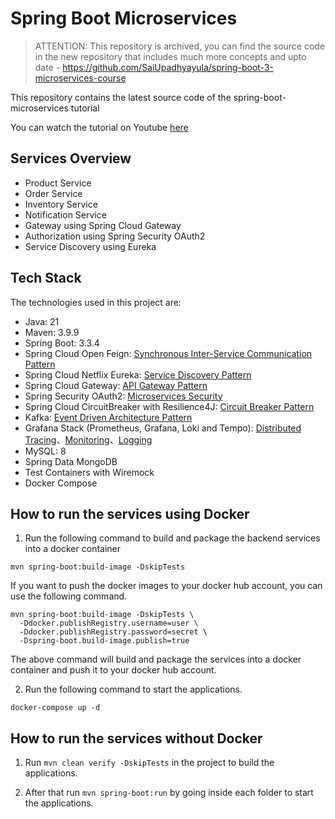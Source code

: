 # Spring Boot Microservices

> ATTENTION: This repository is archived, you can find the source code in the new repository that includes much more
> concepts and upto date - https://github.com/SaiUpadhyayula/spring-boot-3-microservices-course

This repository contains the latest source code of the spring-boot-microservices tutorial

You can watch the tutorial on Youtube [here](https://www.youtube.com/watch?v=mPPhcU7oWDU&t=20634s)

## Services Overview

- Product Service
- Order Service
- Inventory Service
- Notification Service
- Gateway using Spring Cloud Gateway
- Authorization using Spring Security OAuth2
- Service Discovery using Eureka

## Tech Stack

The technologies used in this project are:

- Java: 21
- Maven: 3.9.9
- Spring Boot: 3.3.4
- Spring Cloud Open Feign: [Synchronous Inter-Service Communication Pattern](https://microservices.io/patterns/communication-style/rpi.html) 
- Spring Cloud Netflix Eureka: [Service Discovery Pattern](https://microservices.io/patterns/server-side-discovery.html)
- Spring Cloud Gateway: [API Gateway Pattern](https://microservices.io/patterns/apigateway.html) 
- Spring Security OAuth2: [Microservices Security](https://microservices.io/patterns/security/access-token.html)
- Spring Cloud CircuitBreaker with Resilience4J: [Circuit Breaker Pattern](https://microservices.io/patterns/reliability/circuit-breaker.html)
- Kafka: [Event Driven Architecture Pattern](https://microservices.io/patterns/data/event-driven-architecture.html)
- Grafana Stack (Prometheus, Grafana, Loki and Tempo): [Distributed Tracing](https://microservices.io/patterns/observability/distributed-tracing.html)、[Monitoring](https://microservices.io/patterns/observability/monitoring.html)、[Logging](https://microservices.io/patterns/observability/application-logging.html)
- MySQL: 8
- Spring Data MongoDB
- Test Containers with Wiremock
- Docker Compose

## How to run the services using Docker

1. Run the following command to build and package the backend services into a docker container

```shell
mvn spring-boot:build-image -DskipTests
```

If you want to push the docker images to your docker hub account, you can use the following command.

```shell
mvn spring-boot:build-image -DskipTests \
  -Ddocker.publishRegistry.username=user \
  -Ddocker.publishRegistry.password=secret \
  -Dspring-boot.build-image.publish=true
```

The above command will build and package the services into a docker container and push it to your docker hub account.

2. Run the following command to start the applications.

```shell
docker-compose up -d
```

## How to run the services without Docker

1. Run `mvn clean verify -DskipTests` in the project to build the applications.

2. After that run `mvn spring-boot:run` by going inside each folder to start the applications.
